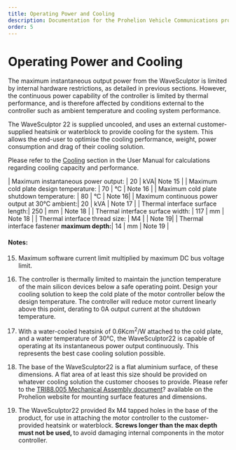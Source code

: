 ```yaml
---
title: Operating Power and Cooling
description: Documentation for the Prohelion Vehicle Communications protocol
order: 5
---
```


# Operating Power and Cooling

The maximum instantaneous output power from the WaveSculptor is limited by internal hardware restrictions, as detailed in previous sections.  However, the continuous power capability of the controller is limited by thermal performance, and is therefore affected by conditions external to the controller such as ambient temperature and cooling system performance.

The WaveSculptor 22 is supplied uncooled, and uses an external customer-supplied heatsink or waterblock to provide cooling for the system.  This allows the end-user to optimise the cooling performance, weight, power consumption and drag of their cooling solution.

Please refer to the [Cooling](http://localhost:4000/WaveSculptor_Motor_Controllers/User_Manual/Cooling.md) section in the User Manual for calculations regarding cooling capacity and performance.

| Maximum instantaneous power output: | 20 | kVA| Note 15 |
| Maximum cold plate design temperature: | 70 | °C | Note 16 |
| Maximum cold plate shutdown temperature: | 80 | °C | Note 16|
| Maximum continuous power output at 30°C ambient:| 20 | kVA | Note 17 |
| Thermal interface surface length:| 250 | mm | Note 18 |
| Thermal interface surface width: | 117 | mm | Note 18 |
| Thermal interface thread size: | M4 | | Note 19|
| Thermal interface fastener <strong>maximum depth:</strong>| 14 | mm | Note 19 |

#### Notes:

15) Maximum software current limit multiplied by maximum DC bus voltage limit.

16) The controller is thermally limited to maintain the junction temperature of the main silicon devices below a safe operating point.  Design your cooling solution to keep the cold plate of the motor controller below the design temperature.  The controller will reduce motor current linearly above this point, derating to 0A output current at the shutdown temperature.  

17) With a water-cooled heatsink of 0.6Kcm<sup>2</sup>/W attached to the cold plate, and a water temperature of 30°C, the WaveSculptor22 is capable of operating at its instantaneous power output continuously.  This represents the best case cooling solution possible.

18) The base of the WaveSculptor22 is a flat aluminium surface, of these dimensions.  A flat area of at least this size should be provided on whatever cooling solution the customer chooses to provide.  Please refer to the [TRI88.005 Mechanical Assembly document]()? available on the Prohelion website for mounting surface features and dimensions.

19) The WaveSculptor22 provided 8x M4 tapped holes in the base of the product, for use in attaching the motor controller to the customer-provided heatsink or waterblock.  <strong>Screws longer than the max depth must not be used, </strong>to avoid damaging internal components in the motor controller.  


